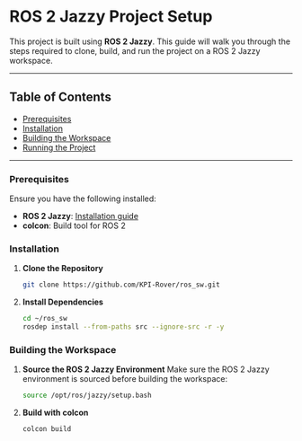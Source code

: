 # ROS 2 Jazzy Project Setup

This project is built using **ROS 2 Jazzy**. This guide will walk you through the steps required to clone, build, and run the project on a ROS 2 Jazzy workspace.

---

## Table of Contents
- [Prerequisites](#prerequisites)
- [Installation](#installation)
- [Building the Workspace](#building-the-workspace)
- [Running the Project](#running-the-project)

---

### Prerequisites

Ensure you have the following installed:

- **ROS 2 Jazzy**: [Installation guide](https://docs.ros.org/en/jazzy/Installation.html)
- **colcon**: Build tool for ROS 2

### Installation

1. **Clone the Repository**
   ```bash
   git clone https://github.com/KPI-Rover/ros_sw.git
   ```

2. **Install Dependencies**
    ```bash
    cd ~/ros_sw
    rosdep install --from-paths src --ignore-src -r -y
    ```

### Building the Workspace
1. **Source the ROS 2 Jazzy Environment**
    Make sure the ROS 2 Jazzy environment is sourced before building the workspace:
    ```bash
    source /opt/ros/jazzy/setup.bash
    ```
2. **Build with colcon**
    ```bash
    colcon build
    ```

